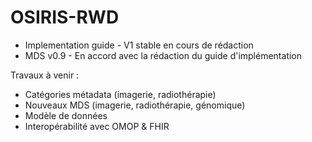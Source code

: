 # OSIRIS-RWD

- Implementation guide - V1 stable en cours de rédaction
- MDS v0.9 - En accord avec la rédaction du guide d'implémentation

Travaux à venir :
- Catégories métadata (imagerie, radiothérapie)
- Nouveaux MDS (imagerie, radiothérapie, génomique)
- Modèle de données
- Interopérabilité avec OMOP & FHIR
